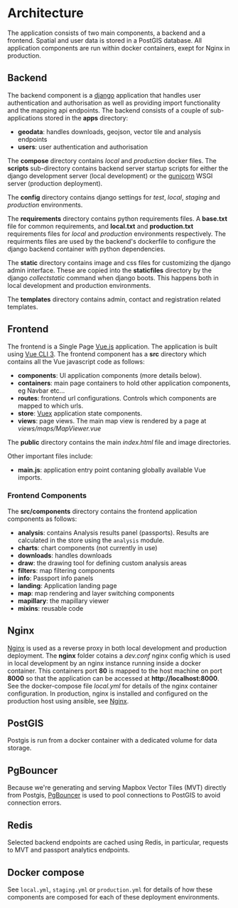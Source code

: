 # Architecture

The application consists of two main components, a backend and a frontend. Spatial and user data is stored in a PostGIS database. All application components are run within docker containers, exept for Nginx in production.

## Backend

The backend component is a [django](https://www.djangoproject.com/) application that handles user authentication and authorisation as well as providing import functionality and the mapping api endpoints. The backend consists of a couple of sub-applications stored in the **apps** directory:

- **geodata**: handles downloads, geojson, vector tile and analysis endpoints
- **users**: user authentication and authorisation

The **compose** directory contains _local_ and _production_ docker files. The **scripts** sub-directory
contains backend server startup scripts for either the django development server (local development) or the [gunicorn](https://gunicorn.org/) WSGI server (production deployment).

The **config** directory contains django settings for _test_, _local_, _staging_ and _production_ environments.

The **requirements** directory contains python requirements files. A **base.txt** file for common requirements,
and **local.txt** and **production.txt** requirements files for _local_ and _production_ environments respectively.
The requirments files are used by the backend's dockerfile to configure the django backend container with python dependencies.

The **static** directory contains image and css files for customizing the django admin interface. These are copied into the
**staticfiles** directory by the django _collectstatic_ command when django boots. This happens both in local development and production environments.

The **templates** directory contains admin, contact and registration related templates.

## Frontend

The frontend is a Single Page [Vue.js](https://vuejs.org) application. The application is built using [Vue CLI 3](https://cli.vuejs.org/). The frontend component has a **src** directory which contains all the Vue javascript code as follows:

- **components**: UI application components (more details below).
- **containers**: main page containers to hold other application components, eg Navbar etc...
- **routes**: frontend url configurations. Controls which components are mapped to which urls.
- **store**: [Vuex](https://vuex.vuejs.org/) application state components.
- **views**: page views. The main map view is rendered by a page at _views/maps/MapViewer.vue_

The **public** directory contains the main _index.html_ file and image directories.

Other important files include:

- **main.js**: application entry point contaning globally available Vue imports.

### Frontend Components

The **src/components** directory contains the frontend application components as follows:

- **analysis**: contains Analysis results panel (passports). Results are calculated in the store using the `analysis` module.
- **charts**: chart components (not currently in use)
- **downloads**: handles downloads
- **draw**: the drawing tool for defining custom analysis areas
- **filters**: map filtering components
- **info**: Passport info panels
- **landing**: Application landing page
- **map**: map rendering and layer switching components
- **mapillary**: the mapillary viewer
- **mixins**: reusable code

## Nginx

[Nginx](https://www.nginx.com/) is used as a reverse proxy in both local development and production deployment. The **nginx** folder cotains a _dev.conf_ nginx config which is used in local development by an nginx instance running inside a docker container. This containers port **80** is mapped to the host machine on port **8000** so that the application can be accessed at **http://localhost:8000**. See the docker-compose file _local.yml_ for details of the nginx container configuration. In production, nginx is installed and configured on the production host using ansible, see [Nginx](nginx.md).

## PostGIS

Postgis is run from a docker container with a dedicated volume for data storage.

## PgBouncer

Because we're generating and serving Mapbox Vector Tiles (MVT) directly from Postgis, [PgBouncer](https://www.pgbouncer.org/) is used to pool connections to PostGIS to avoid connection errors.

## Redis

Selected backend endpoints are cached using Redis, in particular, requests to MVT and passport analytics endpoints.

## Docker compose

See `local.yml`, `staging.yml` or `production.yml` for details of how these components are composed for each of these deployment environments.

